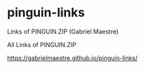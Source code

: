 # pinguin-links
Links of PINGUIN.ZIP (Gabriel Maestre)

All Links of PINGUIN.ZIP

https://gabrielmaestre.github.io/pinguin-links/
